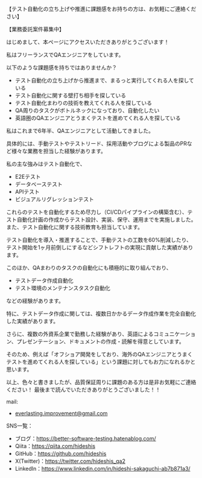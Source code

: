 【テスト自動化の立ち上げや推進に課題感をお持ちの方は、お気軽にご連絡ください】

【業務委託案件募集中】

はじめまして、本ページにアクセスいただきありがとうございます！

私はフリーランスでQAエンジニアをしています。

以下のような課題感を持ちではありませんか？
* テスト自動化の立ち上げから推進まで、まるっと実行してくれる人を探している
* テスト自動化に関する壁打ち相手を探している
* テスト自動化まわりの技術を教えてくれる人を探している
* QA周りのタスクがボトルネックになっており、自動化したい
* 英語圏のQAエンジニアとうまくテストを進めてくれる人を探している

私はこれまで6年半、QAエンジニアとして活動してきました。

具体的には、手動テストやテストリード、採用活動やブログによる製品のPRなど様々な業務を担当した経験があります。

私の主な強みはテスト自動化で、
* E2Eテスト
* データベーステスト
* APIテスト
* ビジュアルリグレッションテスト

これらのテストを自動化するため尽力し（CI/CDパイプラインの構築含む）、テスト自動化計画の作成からテスト設計、実装、保守、運用までを実施しました。また、テスト自動化に関する技術教育も担当しています。

テスト自動化を導入・推進することで、手動テストの工数を60%削減したり、テスト開始を1ヶ月前倒しにするなどシフトレフトの実現に貢献した実績があります。

このほか、QAまわりのタスクの自動化にも積極的に取り組んでおり、
* テストデータ作成自動化
* テスト環境のメンテナンスタスク自動化

などの経験があります。

特に、テストデータ作成に関しては、複数日かかるデータ作成作業を完全自動化した実績があります。

さらに、複数の外資系企業で勤務した経験があり、英語によるコミュニケーション、プレゼンテーション、ドキュメントの作成・読解を得意としています。

そのため、例えば「オフショア開発をしており、海外のQAエンジニアとうまくテストを進めてくれる人を探している」という課題に対してもお力になれるかと思います。

以上、色々と書きましたが、品質保証周りに課題のある方は是非お気軽にご連絡ください！
最後まで読んでいただきありがとうございました！！

mail:
* everlasting.improvement@gmail.com

SNS一覧：
* ブログ：https://better-software-testing.hatenablog.com/
* Qiita：https://qiita.com/hideshis
* GitHub：https://github.com/hideshis
* X(Twitter)：https://twitter.com/hideshis_qa2
* LinkedIn：https://www.linkedin.com/in/hideshi-sakaguchi-ab7b871a3/
